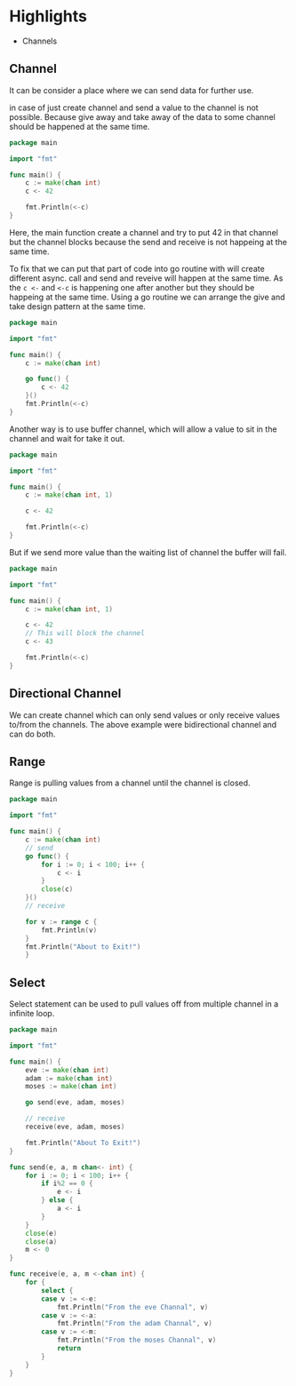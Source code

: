 # Highlights

- Channels

## Channel 

It can be consider a place where we can send data for further use.

in case of just create channel and send a value to the channel is not possible. Because give away and take away of the data to some channel should be happened at the same time.

```go
package main

import "fmt"

func main() {
    c := make(chan int)
    c <- 42

    fmt.Println(<-c)
}
```

Here, the main function create a channel and try to put 42 in that channel but the channel blocks because the send and receive is not happeing at the same time.

To fix that we can put that part of code into go routine with will create different async. call and send and reveive will happen at the same time. As the `c <-` and `<-c` is happening one after another but they should be happeing at the same time. Using a go routine we can arrange the give and take design pattern at the same time.

```go
package main

import "fmt"

func main() {
    c := make(chan int)

    go func() {
        c <- 42
    }()
    fmt.Println(<-c)
}
```

Another way is to use buffer channel, which will allow a value to sit in the channel and wait for take it out.

```go
package main

import "fmt"

func main() {
    c := make(chan int, 1)

    c <- 42

    fmt.Println(<-c)
}
```

But if we send more value than the waiting list of channel the buffer will fail.

```go
package main

import "fmt"

func main() {
    c := make(chan int, 1)

    c <- 42
    // This will block the channel
    c <- 43

    fmt.Println(<-c)
}
```

## Directional Channel

We can create channel which can only send values or only receive values to/from the channels. The above example were bidirectional channel and can do both.

## Range

Range is pulling values from a channel until the channel is closed.

```go
package main

import "fmt"

func main() {
    c := make(chan int)
    // send
    go func() {
        for i := 0; i < 100; i++ {
            c <- i
        }
        close(c)
    }()
    // receive

    for v := range c {
        fmt.Println(v)
    }
    fmt.Println("About to Exit!")
    }
```

## Select

Select statement can be used to pull values off from multiple channel in a infinite loop.

```go
package main

import "fmt"

func main() {
    eve := make(chan int)
    adam := make(chan int)
    moses := make(chan int)

    go send(eve, adam, moses)

    // receive
    receive(eve, adam, moses)

    fmt.Println("About To Exit!")
}

func send(e, a, m chan<- int) {
    for i := 0; i < 100; i++ {
        if i%2 == 0 {
            e <- i
        } else {
            a <- i
        }
    }
    close(e)
    close(a)
    m <- 0
}

func receive(e, a, m <-chan int) {
    for {
        select {
        case v := <-e:
            fmt.Println("From the eve Channal", v)
        case v := <-a:
            fmt.Println("From the adam Channal", v)
        case v := <-m:
            fmt.Println("From the moses Channal", v)
            return
        }
    }
}
```
